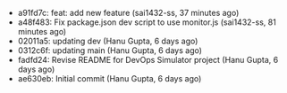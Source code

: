 - a91fd7c: feat: add new feature (sai1432-ss, 37 minutes ago)
- a48f483: Fix package.json dev script to use monitor.js (sai1432-ss, 81 minutes ago)
- 02011a5: updating dev (Hanu Gupta, 6 days ago)
- 0312c6f: updating main (Hanu Gupta, 6 days ago)
- fadfd24: Revise README for DevOps Simulator project (Hanu Gupta, 6 days ago)
- ae630eb: Initial commit (Hanu Gupta, 6 days ago)